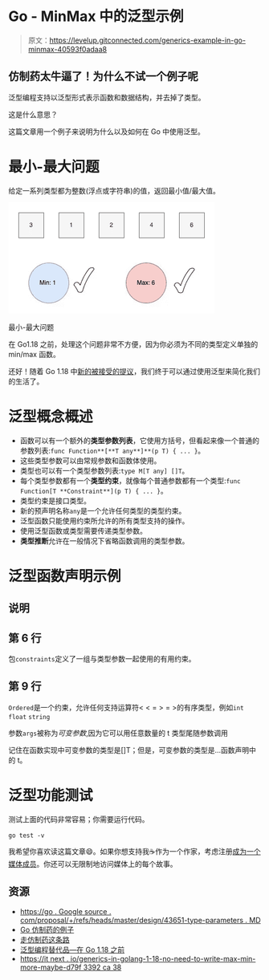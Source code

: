 # Go - MinMax 中的泛型示例

> 原文：<https://levelup.gitconnected.com/generics-example-in-go-minmax-40593f0adaa8>

## 仿制药太牛逼了！为什么不试一个例子呢

泛型编程支持以泛型形式表示函数和数据结构，并去掉了类型。

这是什么意思？

这篇文章用一个例子来说明为什么以及如何在 Go 中使用泛型。

# 最小-最大问题

给定一系列类型都为整数(浮点或字符串)的值，返回最小值/最大值。

![](img/530a313539af3508afda03017cb56a78.png)

最小-最大问题

在 Go1.18 之前，处理这个问题非常不方便，因为你必须为不同的类型定义单独的 min/max 函数。

还好！随着 Go 1.18 中[新的被接受的提议](https://go.googlesource.com/proposal/+/refs/heads/master/design/43651-type-parameters.md)，我们终于可以通过使用泛型来简化我们的生活了。

# 泛型概念概述

*   函数可以有一个额外的**类型参数列表**，它使用方括号，但看起来像一个普通的参数列表:`func Function**[**T any**]**(p T) { ... }`。
*   这些类型参数可以由常规参数和函数体使用。
*   类型也可以有一个类型参数列表:`type M[T any] []T`。
*   每个类型参数都有一个**类型约束**，就像每个普通参数都有一个类型:`func Function[T **Constraint**](p T) { ... }`。
*   类型约束是接口类型。
*   新的预声明名称`any`是一个允许任何类型的类型约束。
*   泛型函数只能使用约束所允许的所有类型支持的操作。
*   使用泛型函数或类型需要传递类型参数。
*   **类型推断**允许在一般情况下省略函数调用的类型参数。

# 泛型函数声明示例

## 说明

## 第 6 行

包`constraints`定义了一组与类型参数一起使用的有用约束。

## 第 9 行

`Ordered`是一个约束，允许任何支持运算符< < = > = >的有序类型，例如`int` `float` `string`

参数`args`被称为*可变参数*,因为它可以用任意数量的 t 类型尾随参数调用

记住在函数实现中可变参数的类型是[]T；但是，可变参数的类型是...函数声明中的 t。

# 泛型功能测试

测试上面的代码非常容易；你需要运行代码。

```
go test -v
```

我希望你喜欢读这篇文章😄。如果你想支持我☕作为一个作家，考虑注册[成为一个媒体成员](https://jerryan.medium.com/membership)。你还可以无限制地访问媒体上的每个故事。

## 资源

*   [https://go . Google source . com/proposal/+/refs/heads/master/design/43651-type-parameters . MD](https://go.googlesource.com/proposal/+/refs/heads/master/design/43651-type-parameters.md)
*   [Go 仿制药的例子](https://github.com/mattn/go-generics-example)
*   [走仿制药这条路](https://github.com/akutz/go-generics-the-hard-way)
*   [泛型编程替代品—在 Go 1.18 之前](https://codilime.com/blog/generics-in-go-definition-history-and-examples-of-use/)
*   [https://it next . io/generics-in-golang-1-18-no-need-to-write-max-min-more-maybe-d79f 3392 ca 38](https://itnext.io/generics-in-golang-1-18-no-need-to-write-max-min-anymore-maybe-d79f3392ca38)